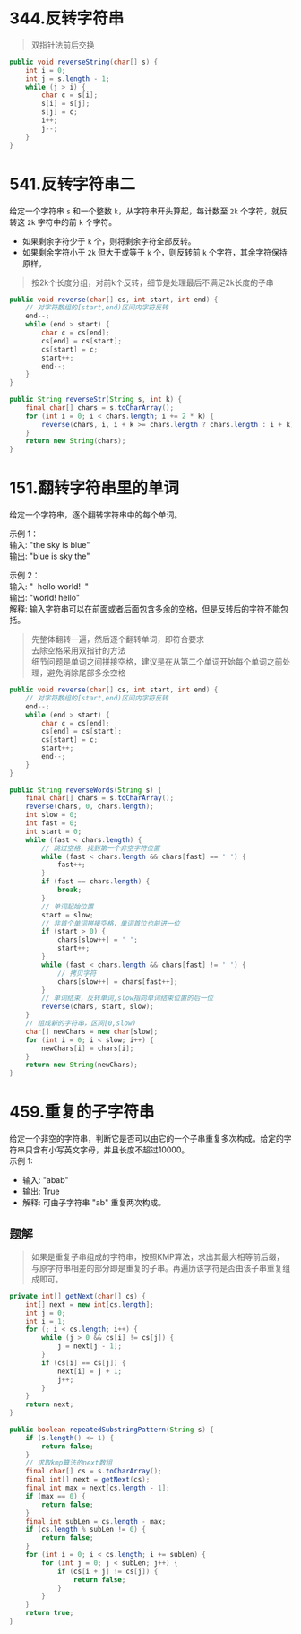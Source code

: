 # 344.反转字符串
> 双指针法前后交换
```java
public void reverseString(char[] s) {  
    int i = 0;  
    int j = s.length - 1;  
    while (j > i) {  
        char c = s[i];  
        s[i] = s[j];  
        s[j] = c;  
        i++;  
        j--;  
    }  
}
```
# 541.反转字符串二
给定一个字符串 `s` 和一个整数 `k`，从字符串开头算起，每计数至 `2k` 个字符，就反转这 `2k` 字符中的前 `k` 个字符。

- 如果剩余字符少于 `k` 个，则将剩余字符全部反转。 
- 如果剩余字符小于 `2k` 但大于或等于 `k` 个，则反转前 `k` 个字符，其余字符保持原样。
> 按2k个长度分组，对前k个反转，细节是处理最后不满足2k长度的子串
```java
public void reverse(char[] cs, int start, int end) {  
    // 对字符数组的[start,end)区间内字符反转  
    end--;  
    while (end > start) {  
        char c = cs[end];  
        cs[end] = cs[start];  
        cs[start] = c;  
        start++;  
        end--;  
    }  
}  
  
public String reverseStr(String s, int k) {  
    final char[] chars = s.toCharArray();  
    for (int i = 0; i < chars.length; i += 2 * k) {  
        reverse(chars, i, i + k >= chars.length ? chars.length : i + k);  
    }  
    return new String(chars);  
}
```
# 151.翻转字符串里的单词
给定一个字符串，逐个翻转字符串中的每个单词。

示例 1：  
输入: "the sky is blue"  
输出: "blue is sky the"

示例 2：  
输入: "  hello world!  "  
输出: "world! hello"  
解释: 输入字符串可以在前面或者后面包含多余的空格，但是反转后的字符不能包括。
> 先整体翻转一遍，然后逐个翻转单词，即符合要求  
> 去除空格采用双指针的方法  
> 细节问题是单词之间拼接空格，建议是在从第二个单词开始每个单词之前处理，避免消除尾部多余空格  
```java
public void reverse(char[] cs, int start, int end) {  
    // 对字符数组的[start,end)区间内字符反转  
    end--;  
    while (end > start) {  
        char c = cs[end];  
        cs[end] = cs[start];  
        cs[start] = c;  
        start++;  
        end--;  
    }  
}  
  
public String reverseWords(String s) {  
    final char[] chars = s.toCharArray();  
    reverse(chars, 0, chars.length);  
    int slow = 0;  
    int fast = 0;  
    int start = 0;  
    while (fast < chars.length) {  
        // 跳过空格，找到第一个非空字符位置  
        while (fast < chars.length && chars[fast] == ' ') {  
            fast++;  
        }  
        if (fast == chars.length) {  
            break;  
        }  
        // 单词起始位置  
        start = slow;  
        // 非首个单词拼接空格，单词首位也前进一位  
        if (start > 0) {  
            chars[slow++] = ' ';  
            start++;  
        }  
        while (fast < chars.length && chars[fast] != ' ') {  
            // 拷贝字符  
            chars[slow++] = chars[fast++];  
        }  
        // 单词结束，反转单词,slow指向单词结束位置的后一位  
        reverse(chars, start, slow);  
    }  
    // 组成新的字符串，区间[0,slow)  
    char[] newChars = new char[slow];  
    for (int i = 0; i < slow; i++) {  
        newChars[i] = chars[i];  
    }  
    return new String(newChars);  
}
```
# 459.重复的子字符串
给定一个非空的字符串，判断它是否可以由它的一个子串重复多次构成。给定的字符串只含有小写英文字母，并且长度不超过10000。    
示例 1:

- 输入: "abab"
- 输出: True
- 解释: 可由子字符串 "ab" 重复两次构成。
## 题解
> 如果是重复子串组成的字符串，按照KMP算法，求出其最大相等前后缀，与原字符串相差的部分即是重复的子串。再遍历该字符是否由该子串重复组成即可。
```java
private int[] getNext(char[] cs) {  
    int[] next = new int[cs.length];  
    int j = 0;  
    int i = 1;  
    for (; i < cs.length; i++) {  
        while (j > 0 && cs[i] != cs[j]) {  
            j = next[j - 1];  
        }  
        if (cs[i] == cs[j]) {  
            next[i] = j + 1;  
            j++;  
        }  
    }  
    return next;  
}  
  
public boolean repeatedSubstringPattern(String s) {  
    if (s.length() <= 1) {  
        return false;  
    }  
    // 求取kmp算法的next数组  
    final char[] cs = s.toCharArray();  
    final int[] next = getNext(cs);  
    final int max = next[cs.length - 1];  
    if (max == 0) {  
        return false;  
    }  
    final int subLen = cs.length - max;  
    if (cs.length % subLen != 0) {  
        return false;  
    }  
    for (int i = 0; i < cs.length; i += subLen) {  
        for (int j = 0; j < subLen; j++) {  
            if (cs[i + j] != cs[j]) {  
                return false;  
            }  
        }  
    }  
    return true;  
}
```